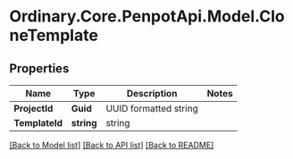 # Ordinary.Core.PenpotApi.Model.CloneTemplate

## Properties

Name | Type | Description | Notes
------------ | ------------- | ------------- | -------------
**ProjectId** | **Guid** | UUID formatted string | 
**TemplateId** | **string** | string | 

[[Back to Model list]](../README.md#documentation-for-models) [[Back to API list]](../README.md#documentation-for-api-endpoints) [[Back to README]](../README.md)

